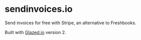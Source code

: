 
# sendinvoices.io

Send invoices for free with Stripe, an alternative to Freshbooks.

Built with [Glazed.io](http://glazed.io) version 2.

